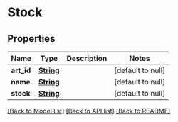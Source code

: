 # Stock
## Properties

Name | Type | Description | Notes
------------ | ------------- | ------------- | -------------
**art\_id** | [**String**](string.md) |  | [default to null]
**name** | [**String**](string.md) |  | [default to null]
**stock** | [**String**](string.md) |  | [default to null]

[[Back to Model list]](../README.md#documentation-for-models) [[Back to API list]](../README.md#documentation-for-api-endpoints) [[Back to README]](../README.md)

